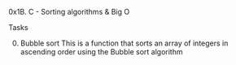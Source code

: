 0x1B. C - Sorting algorithms & Big O

Tasks

0. Bubble sort
This is a function that sorts an array of integers in ascending order using the Bubble sort algorithm


